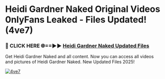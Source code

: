 # Heidi Gardner Naked Original Videos 0nlyFans Leaked - Files Updated! (4ve7)

<h3>🔴 CLICK HERE 🌐==►► <a href="https://tinyurl.com/yckcrads" rel="nofollow">Heidi Gardner Naked Updated Files</a></h3>

Get Heidi Gardner Naked and all content. Now you can access all videos and pictures of Heidi Gardner Naked. New Updated Files 2025!

[![4ve7](https://i.imgur.com/hpKpOFt.gif)](https://tinyurl.com/yckcrads)
